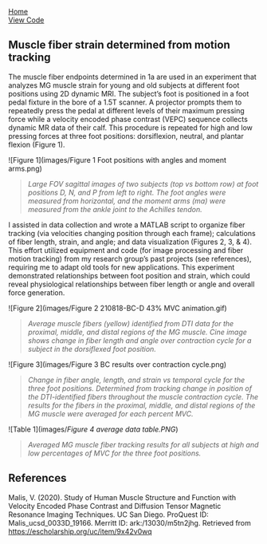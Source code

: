 [Home](https://bcunnane.github.io/)  
[View Code](https://github.com/bcunnane/fiber_tracking)

## Muscle fiber strain determined from motion tracking

The muscle fiber endpoints determined in 1a are used in an experiment that analyzes MG muscle strain for young and old subjects at different foot positions using 2D dynamic MRI. The subject’s foot is positioned in a foot pedal fixture in the bore of a 1.5T scanner. A projector prompts them to repeatedly press the pedal at different levels of their maximum pressing force while a velocity encoded phase contrast (VEPC) sequence collects dynamic MR data of their calf. This procedure is repeated for high and low pressing forces at three foot positions: dorsiflexion, neutral, and plantar flexion (Figure 1). 

![Figure 1](images/Figure 1 Foot positions with angles and moment arms.png)
> *Large FOV sagittal images of two subjects (top vs bottom row) at foot positions D, N, and P from left to right. The foot angles were measured from horizontal, and the moment arms (ma) were measured from the ankle joint to the Achilles tendon.*

I assisted in data collection and wrote a MATLAB script to organize fiber tracking (via velocities changing position through each frame); calculations of fiber length, strain, and angle; and data visualization (Figures 2, 3, & 4). This effort utilized equipment and code (for image processing and fiber motion tracking) from my research group’s past projects (see references), requiring me to adapt old tools for new applications. This experiment demonstrated relationships between foot position and strain, which could reveal physiological relationships between fiber length or angle and overall force generation.

![Figure 2](images/Figure 2 210818-BC-D 43% MVC animation.gif)
> *Average muscle fibers (yellow) identified from DTI data for the proximal, middle, and distal regions of the MG muscle. Cine image shows change in fiber length and angle over contraction cycle for a subject in the dorsiflexed foot position.*

![Figure 3](images/Figure 3 BC results over contraction cycle.png)
> *Change in fiber angle, length, and strain vs temporal cycle for the three foot positions. Determined from tracking change in position of the DTI-identified fibers throughout the muscle contraction cycle. The results for the fibers in the proximal, middle, and distal regions of the MG muscle were averaged for each percent MVC.*

![Table 1](images/*Figure 4 average data table.PNG*)
> *Averaged MG muscle fiber tracking results for all subjects at high and low percentages of MVC for the three foot positions.*

## References
Malis, V. (2020). Study of Human Muscle Structure and Function with Velocity Encoded Phase Contrast and Diffusion Tensor Magnetic Resonance Imaging Techniques. UC San Diego. ProQuest ID: Malis_ucsd_0033D_19166. Merritt ID: ark:/13030/m5tn2jhg. Retrieved from https://escholarship.org/uc/item/9x42v0wq
